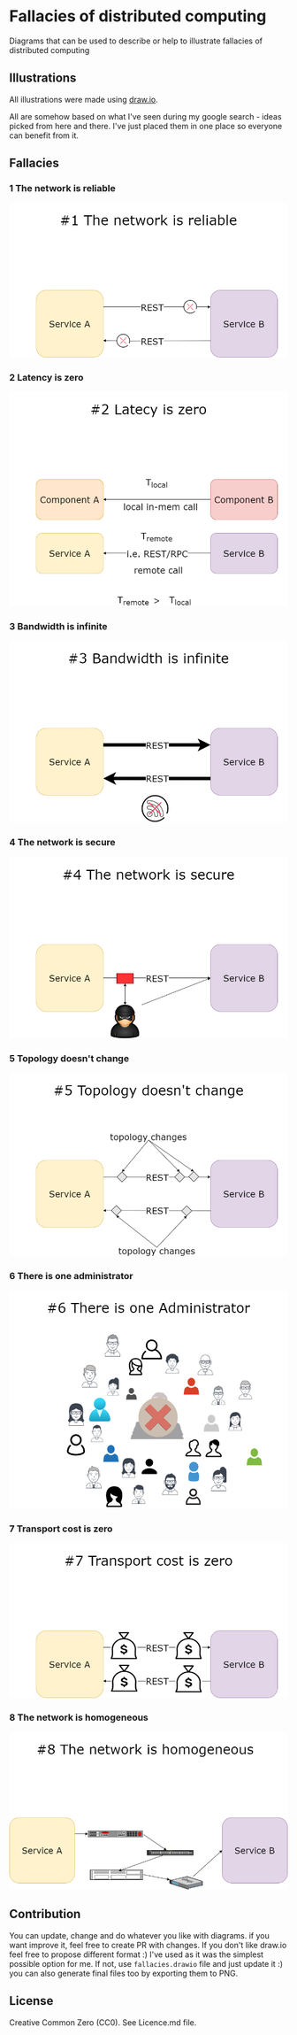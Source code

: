 # Fallacies of distributed computing

Diagrams that can be used to describe or help to illustrate fallacies of distributed computing

## Illustrations

All illustrations were made using [draw.io](https://draw.io).

All are somehow based on what I've seen during my google search - ideas picked from here and there. I've just placed them in one place so everyone can benefit from it.

## Fallacies

### 1 The network is reliable

![The network is reliable](https://github.com/Gutek/fallacies-of-distributed-computing/blob/main/fallacies/fallacies-%231%20The%20network%20is%20reliable.png?raw=true)

### 2 Latency is zero

![Latency is zero](https://github.com/Gutek/fallacies-of-distributed-computing/blob/main/fallacies/fallacies-%232%20Latency%20is%20zero.png?raw=true)

### 3 Bandwidth is infinite

![Bandwidth is infinite](https://github.com/Gutek/fallacies-of-distributed-computing/blob/main/fallacies/fallacies-%233%20Bandwidth%20is%20infinite.png?raw=true)

### 4 The network is secure

![The network is secure](https://github.com/Gutek/fallacies-of-distributed-computing/blob/main/fallacies/fallacies-%234%20The%20network%20is%20secure.png?raw=true)

### 5 Topology doesn't change

![Topology doesn't change](https://github.com/Gutek/fallacies-of-distributed-computing/blob/main/fallacies/fallacies-%235%20Topology%20doesn't%20change.png?raw=true)

### 6 There is one administrator

![There is one administrator](https://github.com/Gutek/fallacies-of-distributed-computing/blob/main/fallacies/fallacies-%236%20There%20is%20one%20administrator.png?raw=true)

### 7 Transport cost is zero

![Transport cost is zero](https://github.com/Gutek/fallacies-of-distributed-computing/blob/main/fallacies/fallacies-%237%20Transport%20cost%20is%20zero.png?raw=true)

### 8 The network is homogeneous

![The network is homogeneous](https://github.com/Gutek/fallacies-of-distributed-computing/blob/main/fallacies/fallacies-%238%20The%20network%20is%20homogeneous.png?raw=true)


## Contribution

You can update, change and do whatever you like with diagrams. if you want improve it, feel free to create PR with changes. If you don't like draw.io feel free to propose different format :) I've used as it was the simplest possible option for me. If not, use `fallacies.drawio` file and just update it :) you can also generate final files too by exporting them to PNG.

## License 

Creative Common Zero (CC0). See Licence.md file. 
